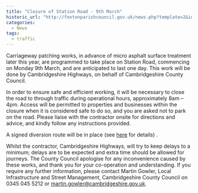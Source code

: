 ```yaml
---
title: "Closure of Station Road - 9th March"
historic_url: "http://foxtonparishcouncil.gov.uk/news.php?template=2&id=274"
categories:
  - News
tags:
  - traffic
---
```


Carriageway patching works, in advance of micro asphalt surface treatment later this year, are programmed to take place on Station Road, commencing on Monday 9th March, and are anticipated to last one day. This work will be done by Cambridgeshire Highways, on behalf of Cambridgeshire County Council.

<!--more-->

In order to ensure safe and efficient working, it will be necessary to close the road to through traffic during operational hours, approximately 8am – 4pm. Access will be permitted to properties and businesses within the closure when it is considered safe to do so, and you are asked not to park on the road.  Please liaise with the contractor onsite for directions and advice, and kindly follow any instructions provided.

A signed diversion route will be in place (see [here](http://foxtonparishcouncil.gov.uk/userfiles/files/Closure%20of%20Station%20Road%2C%20March%202015.pdf) for details) .

Whilst the contractor, Cambridgeshire Highways, will try to keep delays to a minimum; delays are to be expected and extra time should be allowed for journeys.  The County Council apologise for any inconvenience caused by these works, and thank you for your co-operation and understanding.  If you require any further information, please contact Martin Gowler, Local Infrastructure and Street Management, Cambridgeshire County Council on 0345 045 5212 or [martin.gowler@cambridgeshire.gov.uk](mailto:martin.gowler@cambridgeshire.gov.uk).